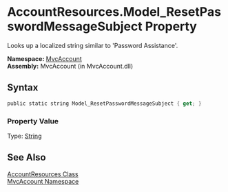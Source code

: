 AccountResources.Model_ResetPasswordMessageSubject Property
===========================================================
Looks up a localized string similar to 'Password Assistance'.

**Namespace:** [MvcAccount][1]  
**Assembly:** MvcAccount (in MvcAccount.dll)

Syntax
------

```csharp
public static string Model_ResetPasswordMessageSubject { get; }
```

### Property Value
Type: [String][2]

See Also
--------
[AccountResources Class][3]  
[MvcAccount Namespace][1]  

[1]: ../README.md
[2]: http://msdn.microsoft.com/en-us/library/s1wwdcbf
[3]: README.md